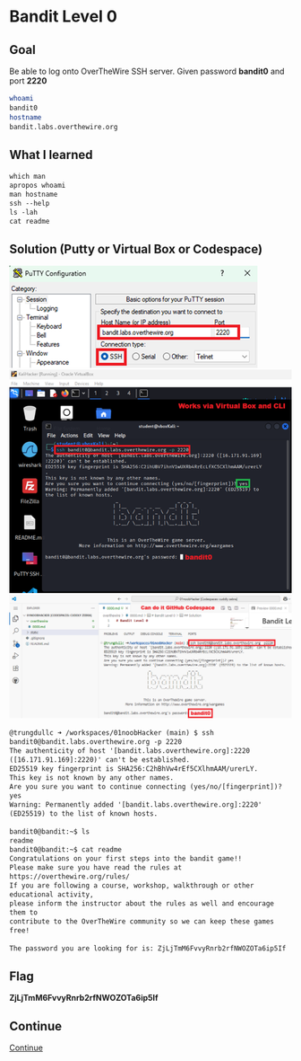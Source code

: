 # Bandit Level 0

## Goal
Be able to log onto OverTheWire SSH server. Given password <b>bandit0</b> and port <b>2220</b>

```bash
whoami
bandit0
hostname
bandit.labs.overthewire.org
```

## What I learned
```
which man
apropos whoami
man hostname
ssh --help
ls -lah
cat readme
```

## Solution (Putty or Virtual Box or Codespace)
![alt text](/static/00putty.png "Putty")
![alt text](/static/00kalilinux.png "Virtual Machine")
![alt text](/static/00github.png "GitHub Codespace")
```
@trungdullc ➜ /workspaces/01noobHacker (main) $ ssh bandit0@bandit.labs.overthewire.org -p 2220
The authenticity of host '[bandit.labs.overthewire.org]:2220 ([16.171.91.169]:2220)' can't be established.
ED25519 key fingerprint is SHA256:C2hBhVw4rEf5CXlhmAAM/urerLY.
This key is not known by any other names.
Are you sure you want to continue connecting (yes/no/[fingerprint])? yes
Warning: Permanently added '[bandit.labs.overthewire.org]:2220' (ED25519) to the list of known hosts.

bandit0@bandit:~$ ls
readme
bandit0@bandit:~$ cat readme
Congratulations on your first steps into the bandit game!!
Please make sure you have read the rules at https://overthewire.org/rules/
If you are following a course, workshop, walkthrough or other educational activity,
please inform the instructor about the rules as well and encourage them to
contribute to the OverTheWire community so we can keep these games free!

The password you are looking for is: ZjLjTmM6FvvyRnrb2rfNWOZOTa6ip5If
```

## Flag
<b>ZjLjTmM6FvvyRnrb2rfNWOZOTa6ip5If</b>

## Continue
[Continue](/overthewire/0001.md)